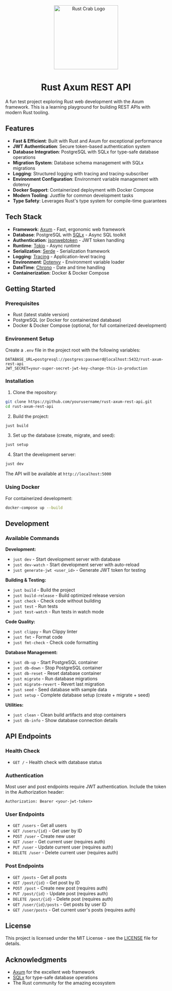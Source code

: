 <div align="center">
  <img src="https://avatars.githubusercontent.com/u/24594132?s=200&v=4" alt="Rust Crab Logo" width="200"/>
  <h1>Rust Axum REST API</h1>
</div>

A fun test project exploring Rust web development with the Axum framework. This is a learning playground for building REST APIs with modern Rust tooling.

## Features

- **Fast & Efficient**: Built with Rust and Axum for exceptional performance
- **JWT Authentication**: Secure token-based authentication system
- **Database Integration**: PostgreSQL with SQLx for type-safe database operations
- **Migration System**: Database schema management with SQLx migrations
- **Logging**: Structured logging with tracing and tracing-subscriber
- **Environment Configuration**: Environment variable management with dotenvy
- **Docker Support**: Containerized deployment with Docker Compose
- **Modern Tooling**: Justfile for common development tasks
- **Type Safety**: Leverages Rust's type system for compile-time guarantees

## Tech Stack

- **Framework**: [Axum](https://github.com/tokio-rs/axum) - Fast, ergonomic web framework
- **Database**: PostgreSQL with [SQLx](https://github.com/launchbadge/sqlx) - Async SQL toolkit
- **Authentication**: [jsonwebtoken](https://github.com/Keats/jsonwebtoken) - JWT token handling
- **Runtime**: [Tokio](https://tokio.rs/) - Async runtime
- **Serialization**: [Serde](https://serde.rs/) - Serialization framework
- **Logging**: [Tracing](https://tracing.rs/) - Application-level tracing
- **Environment**: [Dotenvy](https://github.com/allan2/dotenvy) - Environment variable loader
- **DateTime**: [Chrono](https://github.com/chronotope/chrono) - Date and time handling
- **Containerization**: Docker & Docker Compose

## Getting Started

### Prerequisites

- Rust (latest stable version)
- PostgreSQL (or Docker for containerized database)
- Docker & Docker Compose (optional, for full containerized development)

### Environment Setup

Create a `.env` file in the project root with the following variables:

```env
DATABASE_URL=postgresql://postgres:password@localhost:5432/rust-axum-rest-api
JWT_SECRET=your-super-secret-jwt-key-change-this-in-production
```

### Installation

1. Clone the repository:

```bash
git clone https://github.com/yourusername/rust-axum-rest-api.git
cd rust-axum-rest-api
```

2. Build the project:

```bash
just build
```

3. Set up the database (create, migrate, and seed):

```bash
just setup
```

4. Start the development server:

```bash
just dev
```

The API will be available at `http://localhost:5000`

### Using Docker

For containerized development:

```bash
docker-compose up --build
```

## Development

### Available Commands

**Development:**

- `just dev` - Start development server with database
- `just dev-watch` - Start development server with auto-reload
- `just generate-jwt <user_id>` - Generate JWT token for testing

**Building & Testing:**

- `just build` - Build the project
- `just build-release` - Build optimized release version
- `just check` - Check code without building
- `just test` - Run tests
- `just test-watch` - Run tests in watch mode

**Code Quality:**

- `just clippy` - Run Clippy linter
- `just fmt` - Format code
- `just fmt-check` - Check code formatting

**Database Management:**

- `just db-up` - Start PostgreSQL container
- `just db-down` - Stop PostgreSQL container
- `just db-reset` - Reset database container
- `just migrate` - Run database migrations
- `just migrate-revert` - Revert last migration
- `just seed` - Seed database with sample data
- `just setup` - Complete database setup (create + migrate + seed)

**Utilities:**

- `just clean` - Clean build artifacts and stop containers
- `just db-info` - Show database connection details

## API Endpoints

### Health Check

- `GET /` - Health check with database status

### Authentication

Most user and post endpoints require JWT authentication. Include the token in the Authorization header:

```
Authorization: Bearer <your-jwt-token>
```

### User Endpoints

- `GET /users` - Get all users
- `GET /users/{id}` - Get user by ID
- `POST /user` - Create new user
- `GET /user` - Get current user (requires auth)
- `PUT /user` - Update current user (requires auth)
- `DELETE /user` - Delete current user (requires auth)

### Post Endpoints

- `GET /posts` - Get all posts
- `GET /post/{id}` - Get post by ID
- `POST /post` - Create new post (requires auth)
- `PUT /post/{id}` - Update post (requires auth)
- `DELETE /post/{id}` - Delete post (requires auth)
- `GET /user/{id}/posts` - Get posts by user ID
- `GET /user/posts` - Get current user's posts (requires auth)

## License

This project is licensed under the MIT License - see the [LICENSE](LICENSE) file for details.

## Acknowledgments

- [Axum](https://github.com/tokio-rs/axum) for the excellent web framework
- [SQLx](https://github.com/launchbadge/sqlx) for type-safe database operations
- The Rust community for the amazing ecosystem
